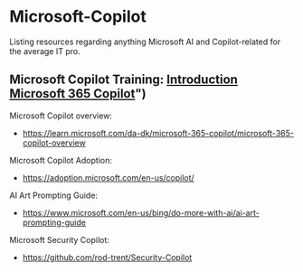 # Microsoft-Copilot
Listing resources regarding anything Microsoft AI and Copilot-related for the average IT pro.

Microsoft Copilot Training:
[Introduction Microsoft 365 Copilot]([https://learn.microsoft.com/en-us/training/modules/introduction-microsoft-365-copilot?WT.mc_id=M365-MVP-4020462)")
- 

Microsoft Copilot overview:
- https://learn.microsoft.com/da-dk/microsoft-365-copilot/microsoft-365-copilot-overview

Microsoft Copilot Adoption:
- https://adoption.microsoft.com/en-us/copilot/

AI Art Prompting Guide:
- https://www.microsoft.com/en-us/bing/do-more-with-ai/ai-art-prompting-guide

Microsoft Security Copilot:
- https://github.com/rod-trent/Security-Copilot

